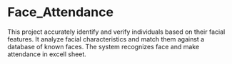 # Face_Attendance
This project accurately identify and verify individuals based on their facial features. It analyze facial characteristics and match them against a database of known faces. The system recognizes face and make attendance in excell sheet.
